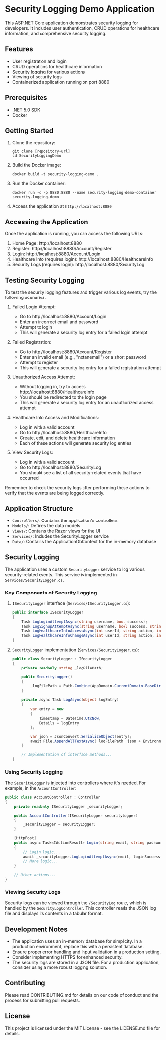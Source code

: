 # Security Logging Demo Application

This ASP.NET Core application demonstrates security logging for developers. It includes user authentication, CRUD operations for healthcare information, and comprehensive security logging.

## Features

- User registration and login
- CRUD operations for healthcare information
- Security logging for various actions
- Viewing of security logs
- Containerized application running on port 8880

## Prerequisites

- .NET 5.0 SDK
- Docker

## Getting Started

1. Clone the repository:
   ```
   git clone [repository-url]
   cd SecurityLoggingDemo
   ```

2. Build the Docker image:
   ```
   docker build -t security-logging-demo .
   ```

3. Run the Docker container:
   ```
   docker run -d -p 8880:8880 --name security-logging-demo-container security-logging-demo
   ```

4. Access the application at `http://localhost:8880`

## Accessing the Application

Once the application is running, you can access the following URLs:

1. Home Page: http://localhost:8880
2. Register: http://localhost:8880/Account/Register
3. Login: http://localhost:8880/Account/Login
4. Healthcare Info (requires login): http://localhost:8880/HealthcareInfo
5. Security Logs (requires login): http://localhost:8880/SecurityLog

## Testing Security Logging

To test the security logging features and trigger various log events, try the following scenarios:

1. Failed Login Attempt:
   - Go to http://localhost:8880/Account/Login
   - Enter an incorrect email and password
   - Attempt to login
   - This will generate a security log entry for a failed login attempt

2. Failed Registration:
   - Go to http://localhost:8880/Account/Register
   - Enter an invalid email (e.g., "notanemail") or a short password
   - Attempt to register
   - This will generate a security log entry for a failed registration attempt

3. Unauthorized Access Attempt:
   - Without logging in, try to access http://localhost:8880/HealthcareInfo
   - You should be redirected to the login page
   - This will generate a security log entry for an unauthorized access attempt

4. Healthcare Info Access and Modifications:
   - Log in with a valid account
   - Go to http://localhost:8880/HealthcareInfo
   - Create, edit, and delete healthcare information
   - Each of these actions will generate security log entries

5. View Security Logs:
   - Log in with a valid account
   - Go to http://localhost:8880/SecurityLog
   - You should see a list of all security-related events that have occurred

Remember to check the security logs after performing these actions to verify that the events are being logged correctly.

## Application Structure

- `Controllers/`: Contains the application's controllers
- `Models/`: Defines the data models
- `Views/`: Contains the Razor views for the UI
- `Services/`: Includes the SecurityLogger service
- `Data/`: Contains the ApplicationDbContext for the in-memory database

## Security Logging

The application uses a custom `SecurityLogger` service to log various security-related events. This service is implemented in `Services/SecurityLogger.cs`.

### Key Components of Security Logging

1. `ISecurityLogger` interface (`Services/ISecurityLogger.cs`):
   ```csharp
   public interface ISecurityLogger
   {
       Task LogLoginAttemptAsync(string username, bool success);
       Task LogSignupAttemptAsync(string username, bool success, string validationErrors);
       Task LogHealthcareInfoAccessAsync(int userId, string action, int healthcareInfoId);
       Task LogHealthcareInfoChangeAsync(int userId, string action, int healthcareInfoId);
   }
   ```

2. `SecurityLogger` implementation (`Services/SecurityLogger.cs`):
   ```csharp
   public class SecurityLogger : ISecurityLogger
   {
       private readonly string _logFilePath;

       public SecurityLogger()
       {
           _logFilePath = Path.Combine(AppDomain.CurrentDomain.BaseDirectory, "security_logs.json");
       }

       private async Task LogAsync(object logEntry)
       {
           var entry = new
           {
               Timestamp = DateTime.UtcNow,
               Details = logEntry
           };

           var json = JsonConvert.SerializeObject(entry);
           await File.AppendAllTextAsync(_logFilePath, json + Environment.NewLine);
       }

       // Implementation of interface methods...
   }
   ```

### Using Security Logging

The `SecurityLogger` is injected into controllers where it's needed. For example, in the `AccountController`:

```csharp
public class AccountController : Controller
{
    private readonly ISecurityLogger _securityLogger;

    public AccountController(ISecurityLogger securityLogger)
    {
        _securityLogger = securityLogger;
    }

    [HttpPost]
    public async Task<IActionResult> Login(string email, string password)
    {
        // Login logic...
        await _securityLogger.LogLoginAttemptAsync(email, loginSuccessful);
        // More logic...
    }

    // Other actions...
}
```

### Viewing Security Logs

Security logs can be viewed through the `/SecurityLog` route, which is handled by the `SecurityLogController`. This controller reads the JSON log file and displays its contents in a tabular format.

## Development Notes

- The application uses an in-memory database for simplicity. In a production environment, replace this with a persistent database.
- Ensure proper error handling and input validation in a production setting.
- Consider implementing HTTPS for enhanced security.
- The security logs are stored in a JSON file. For a production application, consider using a more robust logging solution.

## Contributing

Please read CONTRIBUTING.md for details on our code of conduct and the process for submitting pull requests.

## License

This project is licensed under the MIT License - see the LICENSE.md file for details.